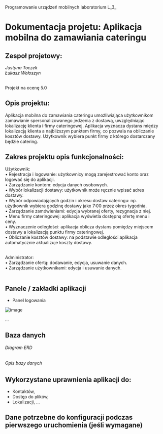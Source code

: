 Programowanie urządzeń mobilnych laboratorium L_3_ 

# Dokumentacja projetu: Aplikacja mobilna do zamawiania cateringu

## Zespoł projetowy:
_Justyna Toczek </br>
Łukasz Wołoszyn_ </br></br>

Projekt na ocenę 5.0

## Opis projektu: </br>
Aplikacja mobilna do zamawiania cateringu umożliwiająca użytkownikom zamawianie spersonalizowanego jedzenia z dostawą, uwzględniając lokalizację klienta i firmy cateringowej. Aplikacja wyznacza dystans między lokalizacją klienta a najbliższym punktem firmy, co pozwala na obliczanie kosztów dostawy. Użytkownik wybiera punkt firmy z którego dostarczany będzie catering.

## Zakres projektu opis funkcjonalności: </br>
Użytkownik: </br>
• Rejestracja i logowanie: użytkownicy mogą zarejestrować konto oraz logować się do aplikacji. </br>
• Zarządzanie kontem: edycja danych osobowych. </br>
•	Wybór lokalizacji dostawy: użytkownik może ręcznie wpisać adres dostawy. </br>
• Wybór odpowiadających godzin i okresu dostaw cateringu: np. użytkownik wybiera godzinę dostawy jako 7:00 przez okres tygodnia. </br>
• Zarządzanie zamówieniami: edycja wybranej oferty, rezygnacja z niej. </br>
•	Menu firmy cateringowej: aplikacja wyświetla dostępną ofertę menu i ceny. </br>
•	Wyznaczenie odległości: aplikacja oblicza dystans pomiędzy miejscem dostawy a lokalizacją punktu firmy cateringowej. </br>
•	Obliczanie kosztów dostawy: na podstawie odległości aplikacja automatycznie aktualizuje koszty dostawy. </br> </br>

Administrator: </br>
• Zarządzanie ofertą: dodawanie, edycja, usuwanie danych. </br>
• Zarządzanie użytkownikami: edycja i usuwanie danych. </br></br>

## Panele / zakładki aplikacji 
- Panel logowania

![image](https://github.com/user-attachments/assets/a271c59d-e3f5-4c74-99b5-7300d4db32a4)

...

## Baza danych
###### Diagram ERD

###### Opis bazy danych

## Wykorzystane uprawnienia aplikacji do:
- Kontaktów,
- Dostęp do plików,
- Lokalizacji,
...

## Dane potrzebne do konfiguracji podczas pierwszego uruchomienia (jeśli wymagane)
